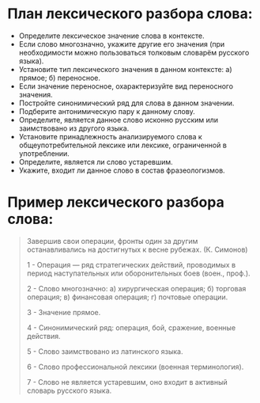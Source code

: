 # План лексического разбора слова:

 - Определите лексическое значение слова в контексте.
 - Если слово многозначно, укажите другие его значения (при необходимости можно пользоваться толковым словарём русского языка).
 - Установите тип лексического значения в данном контексте: а) прямое; б) переносное.
 - Если значение переносное, охарактеризуйте вид переносного значения.
 - Постройте синонимический ряд для слова в данном значении.
 - Подберите антонимическую пару к данному слову.
 - Определите, является данное слово исконно русским или заимствовано из другого языка.
 - Установите принадлежность анализируемого слова к общеупотребительной лексике или лексике, ограниченной в употреблении.
 - Определите, является ли слово устаревшим.
 - Укажите, входит ли данное слово в состав фразеологизмов.

# Пример лексического разбора слова:

> Завершив свои операции, фронты один за другим останавливались на достигнутых к весне рубежах. (К. Симонов)
> 
> 
> 1 - Операция — ряд стратегических действий, проводимых в период наступательных или оборонительных боев (воен., проф.).
> 
> 2 - Слово многозначно:
>    а) хирургическая операция;
>    б) торговая операция;
>    в) финансовая операция;
>    г) почтовые операции.
> 
> 3 - Значение прямое.
> 
> 4 - Синонимический ряд: операция, бой, сражение, военные действия.
> 
> 5 - Слово заимствовано из латинского языка.
> 
> 6 - Слово профессиональной лексики (военная терминология).
> 
> 7 - Слово не является устаревшим, оно входит в активный словарь русского языка.

